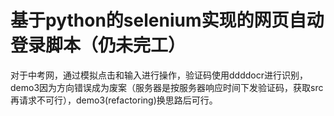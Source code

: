 # 基于python的selenium实现的网页自动登录脚本（仍未完工）

对于中考网，通过模拟点击和输入进行操作，验证码使用ddddocr进行识别，demo3因为方向错误成为废案（服务器是按服务器响应时间下发验证码，获取src再请求不可行），demo3(refactoring)换思路后可行。
